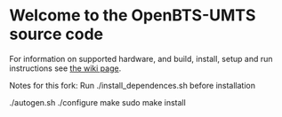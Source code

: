 Welcome to the OpenBTS-UMTS source code
======================================== 

For information on supported hardware, and build, install, setup and run instructions see [the wiki page](http://openbts.org/w/index.php/OpenBTS-UMTS).

Notes for this fork:
Run ./install_dependences.sh before installation


./autogen.sh
./configure
make
sudo make install
